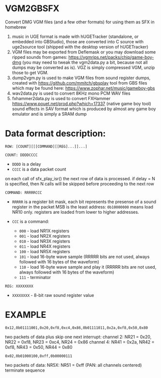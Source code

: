 # VGM2GBSFX
Convert DMG VGM files (and a few other formats) for using them as SFX in homebrew

1. music in UGE format is made with hUGETracker (standalone, or embedded into GBStudio), those are converted into C source with uge2source tool (shipped with the desktop version of hUGETracker)
2. VGM files may be exported from Deflemask or you may download some ripped sounds from games: https://vgmrips.net/packs/chip/game-boy-dmg (you may need to tweak the vgm2data.py a bit, because not all dumps may be converted as is). VGZ is simply compressed VGM, unzip those to get VGM.
3. dump2vgm.py is used to make VGM files from sound register dumps, created with https://github.com/mmitch/gbsplay tool from GBS files which may be found here: https://www.zophar.net/music/gameboy-gbs
4. wav2data.py is used to convert 8KHz mono PCM WAV files
5. fxhammer2data.py is used to convert FXHammer https://www.pouet.net/prod.php?which=17337 (native game boy tool) sound effects in SAV format which is produced by almost any game boy emulator and is simply a SRAM dump

# Data format description:

`ROW: [COUNT][[[COMMAND][[REG]...]]...]`

`COUNT: DDDDCCCC` 

- `DDDD` is a delay
- `CCCC` is a data packet count

on each call of sfx_play_isr() the next row of data is processed. if delay = N is specified, then N calls will be skipped before proceeding to the next row

`COMMAND: RRRRRCCC` 

- `RRRRR` is a register bit mask, each bit represents the presense of a sound register in the packet MSB is the least address: `0b10000000` means load NR10 only. registers are loaded from lower to higher addresses.
- `CCC` is a command:

  - `000` - load NR1X registers
  - `001` - load NR2X registers
  - `010` - load NR3X registers
  - `011` - load NR4X registers
  - `100` - load NR5X registers
  - `101` - load 16-byte wave sample (RRRRR bits are not used, always followed with 16 bytes of the waveform)
  - `110` - load 16-byte wave sample and play it (RRRRR bits are not used, always followed with 16 bytes of the waveform)
  - `111` - terminator  

`REG: XXXXXXXX`

- `XXXXXXXX` - 8-bit raw sound register value

# EXAMPLE

`0x12,0b01111001,0x20,0xf8,0xc4,0x86,0b01111011,0x2a,0xf8,0x50,0x80`

two packets of data plus skip one next interrupt:
channel 2: NR21 = 0x20, NR22 = 0xf8, NR23 = 0xc4, NR24 = 0x86
channel 4: NR41 = 0x2a, NR42 = 0xf8, NR43 = 0x50, NR44 = 0x80

`0x02,0b01000100,0xff,0b00000111`

two packets of data:
NR5X: NR51 = 0xff (PAN: all channels centered)
terminate sequence
